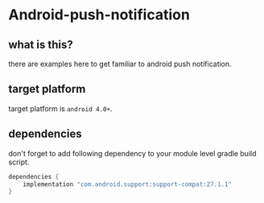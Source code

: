 # Android-push-notification
## what is this?
there are examples here to get familiar to android push notification.
## target platform
target platform is `android 4.0+`.
## dependencies
don't forget to add following dependency to your module level gradle build script.
```gradle
dependencies {
    implementation "com.android.support:support-compat:27.1.1"
}
```

